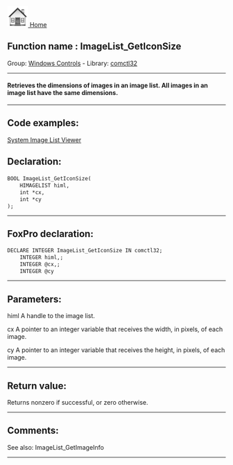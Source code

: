 [<img src="../../images/home.png"> Home ](https://github.com/VFPX/Win32API)  

## Function name : ImageList_GetIconSize
Group: [Windows Controls](../../functions_group.md#Windows_Controls)  -  Library: [comctl32](../../libraries.md#comctl32)  
***  


#### Retrieves the dimensions of images in an image list. All images in an image list have the same dimensions.
***  


## Code examples:
[System Image List Viewer](../../samples/sample_021.md)  

## Declaration:
```foxpro  
BOOL ImageList_GetIconSize(
	HIMAGELIST himl,
	int *cx,
	int *cy
);  
```  
***  


## FoxPro declaration:
```foxpro  
DECLARE INTEGER ImageList_GetIconSize IN comctl32;
	INTEGER himl,;
	INTEGER @cx,;
	INTEGER @cy  
```  
***  


## Parameters:
himl
A handle to the image list. 

cx
A pointer to an integer variable that receives the width, in pixels, of each image. 

cy
A pointer to an integer variable that receives the height, in pixels, of each image.  
***  


## Return value:
Returns nonzero if successful, or zero otherwise.
  
***  


## Comments:
See also: ImageList_GetImageInfo   
  
***  

